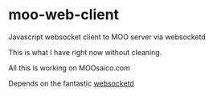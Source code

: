 # moo-web-client
Javascript websocket client to MOO server via websocketd

<p>This is what I have right now without cleaning.</p>
<p>All this is working on MOOsaico.com</p>
<p>Depends on the fantastic <a href="http://websocketd.com/">websocketd</a></p>
